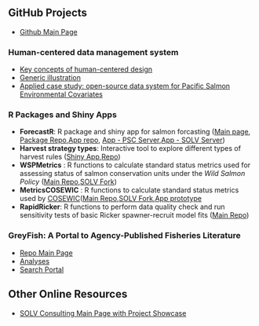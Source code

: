 ## GitHub Projects

* [Github Main Page](https://github.com/SOLV-Code/)

### Human-centered data management system

* [Key concepts of human-centered design](https://github.com/SOLV-Code/UltraLite-Fisheries-Data-System/wiki/1-Human-centered-design)
* [Generic illustration](https://github.com/SOLV-Code/UltraLite-Fisheries-Data-System)
* [Applied case study: open-source data system for Pacific Salmon Environmental Covariates](https://solv-code.github.io/PacSalmonEnvCov/)

### R Packages and Shiny Apps

* **ForecastR**: R package and shiny app for salmon forcasting ([Main page](https://github.com/SalmonForecastR), [Package Repo](https://github.com/SOLV-Code/ForecastR-Package),[App repo](https://github.com/SOLV-Code/ForecastR-App), [App - PSC Server](https://psc1.shinyapps.io/ForecastR/),[App - SOLV Server](https://solv-code.shinyapps.io/forecastr/))
* **Harvest strategy types**: Interactive tool to explore different types of harvest rules ([Shiny App](https://solv-code.shinyapps.io/harveststrategytypes/),[Repo](https://github.com/SOLV-Code/Harvest-Strategy-Types))
* **WSPMetrics** : R functions to calculate standard status metrics used for assessing status of salmon conservation units under the *Wild Salmon Policy* ([Main Repo](https://github.com/Pacific-salmon-assess/WSP-Metrics-Pkg),[SOLV Fork](https://github.com/SOLV-Code/WSP-Metrics-Pkg))
* **MetricsCOSEWIC** : R functions to calculate standard status metrics used by [COSEWIC](https://www.cosewic.ca/index.php/en/)([Main Repo](https://github.com/Pacific-salmon-assess/MetricsCOSEWIC),[SOLV Fork](https://github.com/SOLV-Code/MetricsCOSEWIC),[App prototype](https://github.com/SOLV-Code/MetricsCOSEWIC-App)
* **RapidRicker**: R functions to perform data quality check and run sensitivity tests of basic Ricker spawner-recruit model fits ([Main Repo](https://github.com/SOLV-Code/RapidRicker))

### GreyFish: A Portal to Agency-Published Fisheries Literature

* [Repo Main Page](https://github.com/SOLV-Code/GreyFish)
* [Analyses](https://github.com/SOLV-Code/GreyFish/tree/master/RESULTS)
* [Search Portal](https://github.com/SOLV-Code/GreyFish/wiki/2-Search-Portal)

## Other Online Resources

* [SOLV Consulting Main Page with Project Showcase](http://solv.ca/)

